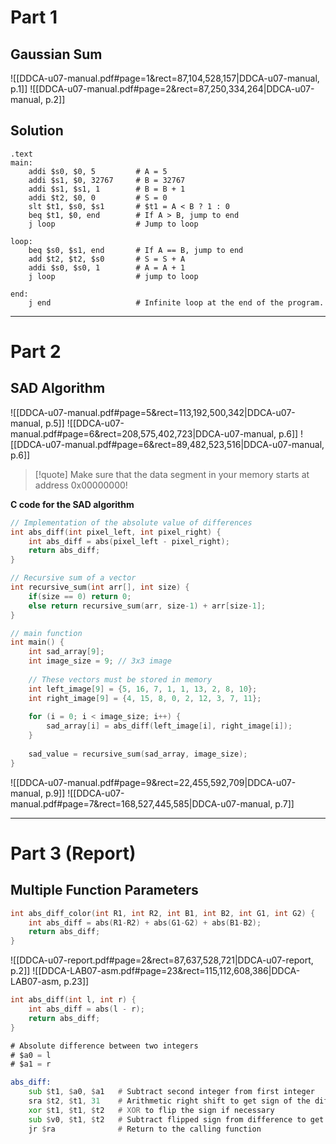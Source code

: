 
# Part 1
## Gaussian Sum
![[DDCA-u07-manual.pdf#page=1&rect=87,104,528,157|DDCA-u07-manual, p.1]]
![[DDCA-u07-manual.pdf#page=2&rect=87,250,334,264|DDCA-u07-manual, p.2]]

## Solution
```
.text
main:
	addi $s0, $0, 5 		# A = 5
	addi $s1, $0, 32767 	# B = 32767
	addi $s1, $s1, 1 		# B = B + 1
	addi $t2, $0, 0 		# S = 0
	slt $t1, $s0, $s1 		# $t1 = A < B ? 1 : 0
	beq $t1, $0, end 		# If A > B, jump to end
	j loop 					# Jump to loop

loop:
	beq $s0, $s1, end 		# If A == B, jump to end
	add $t2, $t2, $s0 		# S = S + A
	addi $s0, $s0, 1 		# A = A + 1
	j loop 					# jump to loop

end:
	j end					# Infinite loop at the end of the program.
```





___
# Part 2
## SAD Algorithm
![[DDCA-u07-manual.pdf#page=5&rect=113,192,500,342|DDCA-u07-manual, p.5]]
![[DDCA-u07-manual.pdf#page=6&rect=208,575,402,723|DDCA-u07-manual, p.6]]
![[DDCA-u07-manual.pdf#page=6&rect=89,482,523,516|DDCA-u07-manual, p.6]]
>[!quote] Make sure that the data segment in your memory starts at address 0x00000000!


**C code for the SAD algorithm**
```c
// Implementation of the absolute value of differences
int abs_diff(int pixel_left, int pixel_right) {
	int abs_diff = abs(pixel_left - pixel_right);
	return abs_diff;
}

// Recursive sum of a vector
int recursive_sum(int arr[], int size) {
	if(size == 0) return 0;
	else return recursive_sum(arr, size-1) + arr[size-1];
} 

// main function
int main() {
	int sad_array[9];
	int image_size = 9; // 3x3 image
	
	// These vectors must be stored in memory
	int left_image[9] = {5, 16, 7, 1, 1, 13, 2, 8, 10};
	int right_image[9] = {4, 15, 8, 0, 2, 12, 3, 7, 11};
	
	for (i = 0; i < image_size; i++) {
		sad_array[i] = abs_diff(left_image[i], right_image[i]);	
	}
	
	sad_value = recursive_sum(sad_array, image_size);
}
``` 
![[DDCA-u07-manual.pdf#page=9&rect=22,455,592,709|DDCA-u07-manual, p.9]]
![[DDCA-u07-manual.pdf#page=7&rect=168,527,445,585|DDCA-u07-manual, p.7]]





___
# Part 3 (Report)
## Multiple Function Parameters
```C
int abs_diff_color(int R1, int R2, int B1, int B2, int G1, int G2) {
	int abs_diff = abs(R1-R2) + abs(G1-G2) + abs(B1-B2);
	return abs_diff;
}
```
![[DDCA-u07-report.pdf#page=2&rect=87,637,528,721|DDCA-u07-report, p.2]]
![[DDCA-LAB07-asm.pdf#page=23&rect=115,112,608,386|DDCA-LAB07-asm, p.23]]


```C
int abs_diff(int l, int r) {
	int abs_diff = abs(l - r);
	return abs_diff;
}
```

```asm
# Absolute difference between two integers
# $a0 = l
# $a1 = r

abs_diff:
	sub $t1, $a0, $a1 	# Subtract second integer from first integer
	sra $t2, $t1, 31 	# Arithmetic right shift to get sign of the difference
	xor $t1, $t1, $t2 	# XOR to flip the sign if necessary
	sub $v0, $t1, $t2 	# Subtract flipped sign from difference to get absolute difference
	jr $ra 				# Return to the calling function

```
